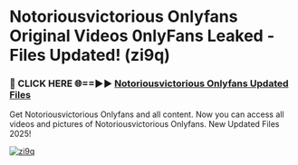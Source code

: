 # Notoriousvictorious Onlyfans Original Videos 0nlyFans Leaked - Files Updated! (zi9q)

<h3>🔴 CLICK HERE 🌐==►► <a href="https://tinyurl.com/ehrbuxhb" rel="nofollow">Notoriousvictorious Onlyfans Updated Files</a></h3>

Get Notoriousvictorious Onlyfans and all content. Now you can access all videos and pictures of Notoriousvictorious Onlyfans. New Updated Files 2025!

[![zi9q](https://i.imgur.com/lVYEuWS.gif)](https://tinyurl.com/ehrbuxhb)
